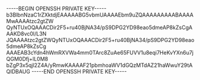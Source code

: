 -----BEGIN OPENSSH PRIVATE KEY-----
b3BlbnNzaC1rZXktdjEAAAAABG5vbmUAAAAEbm9uZQAAAAAAAAABAAAAMwAAAAtzc2gtZW
QyNTUxOQAAACDir2F5+ru40BjNA34/pS9DPG2YD98eao5dmeAP8kZsCgAAAKD8vc0l/L3N
JQAAAAtzc2gtZWQyNTUxOQAAACDir2F5+ru40BjNA34/pS9DPG2YD98eao5dmeAP8kZsCg
AAAEAB3cYdn4hWmRXVWa4mm0TArc8ZuAe65FUVV1u8eqi7HeKvYXn6u7jQGM0Dfj+lL0M8
bZgP3x5qjl2Z4A/yRmwKAAAAF21pbmhoaWV1dGQzMTdAZ21haWwuY29tAQIDBAUG
-----END OPENSSH PRIVATE KEY-----

